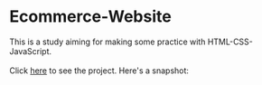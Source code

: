 # Ecommerce-Website
This is a study aiming for making some practice with HTML-CSS-JavaScript.  <br/><br/>
Click <a href="https://buraxta.github.io/Ecommerce-Website/" target="_blank">here</a> to see the project. Here's a snapshot:<br/><br/>
